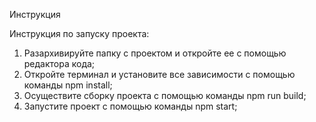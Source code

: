 Инструкция

Инструкция по запуску проекта:

1. Разархивируйте папку с проектом и откройте ее с помощью редактора кода;
2. Откройте терминал и установите все зависимости с помощью команды npm install;
3. Осуществите сборку проекта с помощью команды npm run build;
4. Запустите проект с помощью команды npm start;
